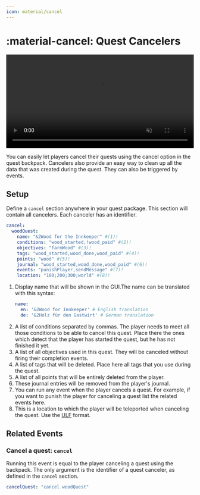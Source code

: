 ```yaml
---
icon: material/cancel
---
```

# :material-cancel: Quest Cancelers
<video controls autoplay muted loop src="../../_media/content/Documentation/Features/QuestCanceler.mp4" width="100%">
          Sorry, your browser doesn't support embedded videos.
</video>   

You can easily let players cancel their quests using the cancel option in the quest backpack. 
Cancelers also provide an easy way to clean up all the data that was created during the quest. They can also be triggered by events.
     
## Setup 
Define a `cancel` section anywhere in your quest package. This section will contain all cancelers. Each canceler has an identifier. 

```YAML title="Example"
cancel:
  woodQuest:
    name: "&2Wood for the Innkeeper" #(1)!
    conditions: "wood_started,!wood_paid" #(2)!
    objectives: "farmWood" #(3)!
    tags: "wood_started,wood_done,wood_paid" #(4)!
    points: "wood" #(5)!
    journal: "wood_started,wood_done,wood_paid" #(6)!
    events: "punishPlayer,sendMessage" #(7)!
    location: "100;200;300;world" #(8)!
```

1. Display name that will be shown in the GUI.The name can be translated with this syntax:
   ```YAML
   name:
     en: '&2Wood for Innkeeper' # English translation
     de: '&2Holz für den Gastwirt' # German translation
   ```
2. A list of conditions separated by commas. The player needs to meet all those conditions to be able to cancel this quest. Place there the ones which detect that the player has started the quest, but he has not finished it yet. 
3. A list of all objectives used in this quest. They will be canceled without firing their completion events.
4. A list of tags that will be deleted. Place here all tags that you use during the quest.
5. A list of all points that will be entirely deleted from the player.
6. These journal entries will be removed from the player's journal.
7. You can run any event when the player cancels a quest. For example, if you want to punish the player for canceling a quest list the related events here.
8. This is a location to which the player will be teleported when canceling the quest. Use the [ULF](./Scripting/Data-Formats.md#unified-location-formating) format.

## Related Events

### Cancel a quest: `cancel`

Running this event is equal to the player canceling a quest using the backpack.
The only argument is the identifier of a quest canceler, as defined in the `cancel` section.

```YAML title="Example"
cancelQuest: "cancel woodQuest"
```
